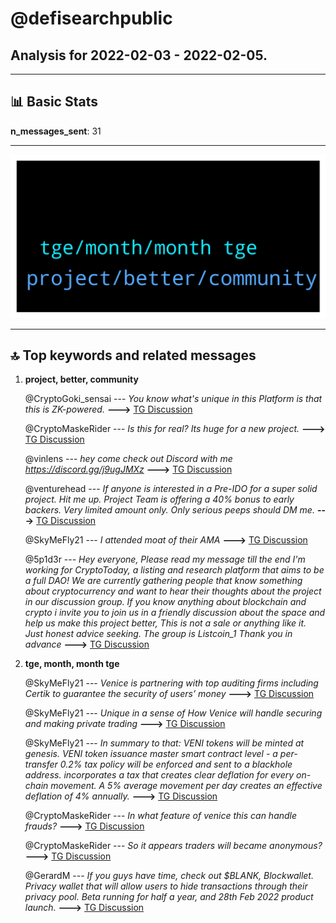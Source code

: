 # **@defisearchpublic**
 ## Analysis for **2022-02-03** - **2022-02-05**.

---

## 📊 **Basic Stats**

**n_messages_sent**: 31

---
![wordcloud](defisearchpublic_2Days_wordcloud.png)

---


## 🔝 **Top keywords and related messages**

1. **project, better, community**

    @CryptoGoki_sensai --- *You know what's unique in this Platform is that this is ZK-powered.* **--->** [TG Discussion](https://t.me/defisearchpublic/241483)

    @CryptoMaskeRider --- *Is this for real? Its huge for a new project.* **--->** [TG Discussion](https://t.me/defisearchpublic/241472)

    @vinlens --- *hey come check out Discord with me https://discord.gg/j9ugJMXz* **--->** [TG Discussion](https://t.me/defisearchpublic/241496)

    @venturehead --- *If anyone is interested in a Pre-IDO for a super solid project. Hit me up. Project Team is offering a 40% bonus to early backers. Very limited amount only. Only serious peeps should DM me.* **--->** [TG Discussion](https://t.me/defisearchpublic/241504)

    @SkyMeFly21 --- *I attended moat of their AMA* **--->** [TG Discussion](https://t.me/defisearchpublic/241463)

    @5p1d3r --- *Hey everyone, Please read my message till the end I'm working for CryptoToday, a listing and research platform that aims to be a full DAO! We are currently gathering people that know something about cryptocurrency and want to hear their thoughts about the project in our discussion group. If you know anything about blockchain and crypto i invite you to join us in a friendly discussion about the space and help us make this project better, This is not a sale or anything like it. Just honest advice seeking. The group is Listcoin_1 Thank you in advance* **--->** [TG Discussion](https://t.me/defisearchpublic/241426)

2. **tge, month, month tge**

    @SkyMeFly21 --- *Venice is partnering with top auditing firms including Certik to guarantee the security of users’ money* **--->** [TG Discussion](https://t.me/defisearchpublic/241493)

    @SkyMeFly21 --- *Unique in a sense of How Venice will handle securing and making private trading* **--->** [TG Discussion](https://t.me/defisearchpublic/241484)

    @SkyMeFly21 --- *In summary to that: VENI tokens will be minted at genesis. VENI token issuance master smart contract level - a per-transfer 0.2% tax policy will be enforced and sent to a blackhole address. incorporates a tax that creates clear deflation for every on-chain movement. A 5% average movement per day creates an effective deflation of 4% annually.* **--->** [TG Discussion](https://t.me/defisearchpublic/241477)

    @CryptoMaskeRider --- *In what feature of venice this can handle frauds?* **--->** [TG Discussion](https://t.me/defisearchpublic/241492)

    @CryptoMaskeRider --- *So it appears traders will became anonymous?* **--->** [TG Discussion](https://t.me/defisearchpublic/241486)

    @GerardM --- *If you guys have time, check out $BLANK, Blockwallet. Privacy wallet that will allow users to hide transactions through their privacy pool. Beta running for half a year, and 28th Feb 2022 product launch.* **--->** [TG Discussion](https://t.me/defisearchpublic/241497)

